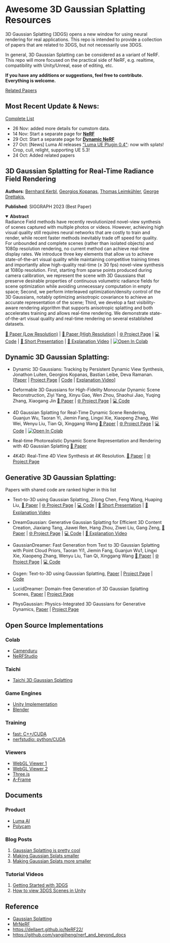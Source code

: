 # Awesome 3D Gaussian Splatting Resources 
3D Gaussian Splatting (3DGS) opens a new window for using neural rendering for real applications. 
This repo is intended to provide a collection of papers that are related to 3DGS, but not necessarily use 3DGS.

In general, 3D Gaussian Splatting can be considered as a variant of NeRF. This repo will more focused on the practical side of NeRF, e.g. realtime, compatibility with Unity/Unreal, ease of editing, etc.

**If you have any additions or suggestions, feel free to contribute. Everything is welcome.**

[Related Papers](./PointCloud.md)
## Most Recent Update & News:
[Complete List](./UpdateLog.md)
- 26 Nov: added more details for cumstom data.
- 14 Nov: Start a separate page for [**NeRF**](./nerf)
- 29 Oct: Start a separate page for [**Dynamic NeRF**](./dynamic)
- 27 Oct: [News] Luma AI releases ["Luma UE Plugin 0.4"](https://twitter.com/LumaLabsAI/status/1717979512313364626): now with splats! Crop, cull, relight, supporting UE 5.3!
- 24 Oct: Added related papers


## 3D Gaussian Splatting for Real-Time Radiance Field Rendering

**Authors**: [Bernhard Kerbl](https://scholar.google.at/citations?user=jeasMB0AAAAJ&hl=en), [Georgios Kopanas](https://scholar.google.com/citations?user=QLWLLHMAAAAJ), [Thomas Leimkühler](https://www-sop.inria.fr/members/Thomas-Sebastian.Leimkuhler/), [George Drettakis](https://scholar.google.fr/citations?user=LGo5J4IAAAAJ&hl=en), 

**Published**: SIGGRAPH 2023 (Best Paper)

<details open>
<summary><b>Abstract</b></summary>
Radiance Field methods have recently revolutionized novel-view synthesis of scenes captured with multiple photos or videos. However, achieving high visual quality still requires neural networks that are costly to train and render, while recent faster methods inevitably trade off speed for quality. For unbounded and complete scenes (rather than isolated objects) and 1080p resolution rendering, no current method can achieve real-time display rates. We introduce three key elements that allow us to achieve state-of-the-art visual quality while maintaining competitive training times and importantly allow high-quality real-time (≥ 30 fps) novel-view synthesis at 1080p resolution. First, starting from sparse points produced during camera calibration, we represent the scene with 3D Gaussians that preserve desirable properties of continuous volumetric radiance fields for scene optimization while avoiding unnecessary computation in empty space; Second, we perform interleaved optimization/density control of the 3D Gaussians, notably optimizing anisotropic covariance to achieve an accurate representation of the
scene; Third, we develop a fast visibility-aware rendering algorithm that supports anisotropic splatting and both accelerates training and allows real-time rendering. We demonstrate state-of-the-art visual quality and real-time rendering on several established datasets.
</details>
  
[📄 Paper (Low Resolution)](https://repo-sam.inria.fr/fungraph/3d-gaussian-splatting/3d_gaussian_splatting_low.pdf) | [📄 Paper (High Resolution)](https://repo-sam.inria.fr/fungraph/3d-gaussian-splatting/3d_gaussian_splatting_high.pdf) | [🌐 Project Page](https://repo-sam.inria.fr/fungraph/3d-gaussian-splatting/) | [💻 Code](https://github.com/graphdeco-inria/gaussian-splatting) | [🎥 Short Presentation](https://youtu.be/T_kXY43VZnk?si=DrkbDFxQAv5scQNT) | [🎥 Explanation Video](https://www.youtube.com/live/xgwvU7S0K-k?si=edF8NkYtsRbgTbKi) | [![Open In Colab](https://colab.research.google.com/assets/colab-badge.svg)](https://colab.research.google.com/github/pdaicode/awesome-3dgs/blob/master/colabs/gaussian_splatting_colab.ipynb)

## Dynamic 3D Gaussian Splatting:
- Dynamic 3D Gaussians: Tracking by Persistent Dynamic View Synthesis, Jonathon Luiten, Georgios Kopanas, Bastian Leibe, Deva Ramanan. 
[[Paper](https://dynamic3dgaussians.github.io/paper.pdf) | [Project Page](https://dynamic3dgaussians.github.io/) | [Code](https://github.com/JonathonLuiten/Dynamic3DGaussians) | [Explanation Video](https://www.youtube.com/live/hDuy1TgD8I4?si=6oGN0IYnPRxOibpg)]

- Deformable 3D Gaussians for High-Fidelity Monocular Dynamic Scene Reconstruction, Ziyi Yang, Xinyu Gao, Wen Zhou, Shaohui Jiao, Yuqing Zhang, Xiaogang Jin 
[📄 Paper](https://arxiv.org/pdf/2309.13101.pdf) | [🌐 Project Page](https://ingra14m.github.io/Deformable-Gaussians/) | [💻 Code](https://github.com/ingra14m/Deformable-3D-Gaussians) 

- 4D Gaussian Splatting for Real-Time Dynamic Scene Rendering, Guanjun Wu, Taoran Yi, Jiemin Fang, Lingxi Xie, Xiaopeng Zhang, Wei Wei, Wenyu Liu, Tian Qi, Xinggang Wang
[📄 Paper](https://arxiv.org/pdf/2310.08528.pdf) | [🌐 Project Page](https://guanjunwu.github.io/4dgs/) | [💻 Code](https://github.com/hustvl/4DGaussians) | [![Open In Colab](https://colab.research.google.com/assets/colab-badge.svg)](https://colab.research.google.com/github/pdaicode/awesome-3dgs/blob/master/colabs/4DGaussians.ipynb)
  
- Real-time Photorealistic Dynamic Scene Representation and Rendering with 4D Gaussian Splatting
[📄 Paper](https://arxiv.org/pdf/2310.10642.pdf) 

- 4K4D: Real-Time 4D View Synthesis at 4K Resolution. [📄 Paper](https://drive.google.com/file/d/1Y-C6ASIB8ofvcZkyZ_Vp-a2TtbiPw1Yx/view?usp=sharing) | [🌐 Project Page](https://zju3dv.github.io/4k4d/)

## Generative 3D Gaussian Splatting:
Papers with shared code are ranked higher in this list

- Text-to-3D using Gaussian Splatting, Zilong Chen, Feng Wang, Huaping Liu, [📄 Paper](https://arxiv.org/pdf/2309.16585.pdf) | [🌐 Project Page](https://gsgen3d.github.io/) | [💻 Code](https://github.com/gsgen3d/gsgen) | [🎥 Short Presentation](https://streamable.com/28snte) | [🎥 Explanation Video](https://www.youtube.com/live/l956ye13F8M?si=ZkvFL_lsY5OQUB7e)


- DreamGaussian: Generative Gaussian Splatting for Efficient 3D Content Creation, Jiaxiang Tang, Jiawei Ren, Hang Zhou, Ziwei Liu, Gang Zeng, [📄 Paper](https://arxiv.org/pdf/2309.16653.pdf) | [🌐 Project Page](https://dreamgaussian.github.io/) | [💻 Code](https://github.com/dreamgaussian/dreamgaussian) | [🎥 Explanation Video](https://www.youtube.com/live/l956ye13F8M?si=ZkvFL_lsY5OQUB7e)

- GaussianDreamer: Fast Generation from Text to 3D Gaussian Splatting with Point Cloud Priors, Taoran Yi1, Jiemin Fang, Guanjun Wu1, Lingxi Xie, Xiaopeng Zhang, Wenyu Liu, Tian Qi, Xinggang Wang 
[📄 Paper](https://arxiv.org/pdf/2310.08529.pdf) | [🌐 Project Page](https://taoranyi.com/gaussiandreamer/) | [💻 Code](https://github.com/hustvl/GaussianDreamer) 

- Gsgen: Text-to-3D using Gaussian Splatting, 
[Paper](https://arxiv.org/abs/2309.16585) | [Project Page](https://gsgen3d.github.io/) | [Code](https://github.com/gsgen3d/gsgen) 

- LucidDreamer: Domain-free Generation of 3D Gaussian Splatting Scenes,
[Paper](https://arxiv.org/abs/2311.13384) | [Project Page](https://luciddreamer-cvlab.github.io/) 

- PhysGaussian: Physics-Integrated 3D Gaussians for Generative Dynamics,
[Paper](https://arxiv.org/abs/2311.12198) | [Project Page](https://xpandora.github.io/PhysGaussian/) 

## Open Source Implementations 

### Colab
- [Camenduru](https://github.com/camenduru/gaussian-splatting-colab)
- [NeRFStudio](https://github.com/nerfstudio-project/nerfstudio/blob/main/colab/demo.ipynb)

### Taichi 
- [Taichi 3D Gaussian Splatting](https://github.com/wanmeihuali/taichi_3d_gaussian_splatting)

### Game Engines 
- [Unity Implementation](https://github.com/aras-p/UnityGaussianSplatting)
- [Blender](https://github.com/ReshotAI/gaussian-splatting-blender-addon)

### Training
- [fast: C++/CUDA](https://github.com/MrNeRF/gaussian-splatting-cuda)
- [nerfstudio: python/CUDA](https://github.com/nerfstudio-project/gsplat)

### Viewers 
- [WebGL Viewer 1](https://github.com/antimatter15/splat)
- [WebGL Viewer 2](https://github.com/cvlab-epfl/gaussian-splatting-web)
- [Three.js](https://github.com/mkkellogg/GaussianSplats3D)
- [A-Frame](https://github.com/quadjr/aframe-gaussian-splatting)

## Documents
### Product
- [Luma AI](https://lumalabs.ai/interactive-scenes)
- [Polycam](https://poly.cam/gaussian-splatting)

### Blog Posts

1. [Gaussian Splatting is pretty cool](https://aras-p.info/blog/2023/09/05/Gaussian-Splatting-is-pretty-cool/)
2. [Making Gaussian Splats smaller](https://aras-p.info/blog/2023/09/13/Making-Gaussian-Splats-smaller/)
3. [Making Gaussian Splats more smaller](https://aras-p.info/blog/2023/09/27/Making-Gaussian-Splats-more-smaller/)

### Tutorial Videos

1. [Getting Started with 3DGS](https://youtu.be/UXtuigy_wYc?si=j1vfORNspcocSH-b)
2. [How to view 3DGS Scenes in Unity](https://youtu.be/5_GaPYBHqOo?si=6u9j1HqXwF_5WSUL)


## Reference 
- [Gaussian Splatting](https://github.com/graphdeco-inria/gaussian-splatting)
- [MrNeRF](https://github.com/MrNeRF/awesome-3D-gaussian-splatting/tree/main)
- https://dellaert.github.io/NeRF22/
- https://github.com/yangjiheng/nerf_and_beyond_docs